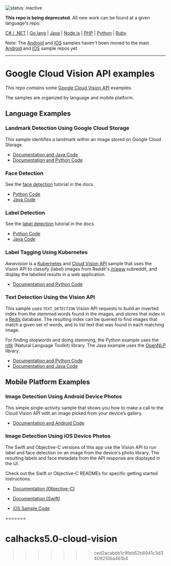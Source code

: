 
![status: inactive](https://img.shields.io/badge/status-inactive-red.svg)

**This repo is being deprecated**. All new work can be found at a given
language's repo:

[C# / .NET][c#] | [Go lang][golang] | [Java][java] | [Node.js][nodejs] |
[PHP][php] | [Python][python] | [Ruby][ruby]

Note: The [Android](android/) and [IOS](ios/) samples haven't been moved to the
main [Android][android] and [IOS][ios] sample repos yet.

[c#]: //github.com/GoogleCloudPlatform/dotnet-docs-samples/tree/master/vision/api
[golang]: //github.com/GoogleCloudPlatform/golang-samples/tree/master/vision
[java]: //github.com/GoogleCloudPlatform/java-docs-samples/tree/master/vision
[nodejs]: //github.com/GoogleCloudPlatform/nodejs-docs-samples/tree/master/vision
[php]: //github.com/GoogleCloudPlatform/php-docs-samples/tree/master/vision
[python]: //github.com/GoogleCloudPlatform/python-docs-samples/tree/master/vision
[ruby]: //github.com/GoogleCloudPlatform/ruby-docs-samples/tree/master/vision
[android]: //github.com/GoogleCloudPlatform/android-docs-samples/
[ios]: //github.com/GoogleCloudPlatform/ios-docs-samples/

-----

# Google Cloud Vision API examples

This repo contains some [Google Cloud Vision
API](https://cloud.google.com/vision/) examples.

The samples are organized by language and mobile platform.

## Language Examples

### Landmark Detection Using Google Cloud Storage

This sample identifies a landmark within an image stored on
Google Cloud Storage.

- [Documentation and Java Code](https://github.com/GoogleCloudPlatform/java-docs-samples/tree/master/vision/landmark-detection)
- [Documentation and Python Code](https://github.com/GoogleCloudPlatform/cloud-vision/tree/master/python/landmark_detection/)

### Face Detection

See the [face detection](https://cloud.google.com/vision/docs/face-tutorial) tutorial in the docs.

- [Python Code](https://github.com/GoogleCloudPlatform/python-docs-samples/tree/master/vision/api/face_detection)
- [Java Code](https://github.com/GoogleCloudPlatform/java-docs-samples/tree/master/vision/face-detection)

### Label Detection

See the [label detection](https://cloud.google.com/vision/docs/label-tutorial) tutorial in the docs.

- [Python Code](https://github.com/GoogleCloudPlatform/python-docs-samples/tree/master/vision/api/label)
- [Java Code](https://github.com/GoogleCloudPlatform/java-docs-samples/tree/master/vision/label)

### Label Tagging Using Kubernetes

*Awwvision* is a [Kubernetes](https://github.com/kubernetes/kubernetes/) and
[Cloud Vision API](https://cloud.google.com/vision/) sample that uses the
Vision API to classify (label) images from Reddit's
[/r/aww](https://reddit.com/r/aww) subreddit, and display the labelled results
in a web application.

- [Documentation and Python Code](https://github.com/GoogleCloudPlatform/cloud-vision/tree/master/python/awwvision)

### Text Detection Using the Vision API

This sample uses `TEXT_DETECTION` Vision API requests to build an inverted
index from the stemmed words found in the images, and stores that index in a
[Redis](redis.io) database. The resulting index can be queried to find
images that match a given set of words, and to list text that was found in each
matching image.

For finding stopwords and doing stemming, the Python example uses the
[nltk](http://www.nltk.org/index.html) (Natural Language Toolkit) library.
The Java example uses the [OpenNLP](https://opennlp.apache.org/) library.

- [Documentation and Python Code](https://github.com/GoogleCloudPlatform/cloud-vision/tree/master/python/text)
- [Documentation and Java Code](https://github.com/GoogleCloudPlatform/java-docs-samples/tree/master/vision/text)

## Mobile Platform Examples

### Image Detection Using Android Device Photos

This simple single-activity sample that shows you how to make a call to the
Cloud Vision API with an image picked from your device’s gallery.

- [Documentation and Android Code](https://github.com/GoogleCloudPlatform/cloud-vision/tree/master/android)

### Image Detection Using iOS Device Photos

The Swift and Objective-C versions of this app use the Vision API to run label
and face detection on an image from the device's photo library. The resulting
labels and face metadata from the API response are displayed in the UI.

Check out the Swift or Objective-C READMEs for specific getting started
instructions.

- [Documentation (Objective-C)](https://github.com/GoogleCloudPlatform/cloud-vision/tree/master/ios/Objective-C/README.md)

- [Documentation (Swift)](https://github.com/GoogleCloudPlatform/cloud-vision/tree/master/ios/Swift/README.md)

- [iOS Sample Code](https://github.com/GoogleCloudPlatform/cloud-vision/tree/master/ios)

=======
# calhacks5.0-cloud-vision
>>>>>>> ced2acabbb1c9feb62b8941c3d3409210ba461b4
